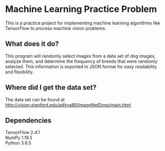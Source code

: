 # Machine Learning Practice Problem
This is a practice project for implementing machine learning algorithms like TensorFlow to process machine vision problems.

## What does it do?
This program will randomly select images from a data set of dog images, analyze them, and determine the frequency of breeds that were randomly selected.  This information is exported in JSON format for easy readability and flexibility.

## Where did I get the data set?
The data set can be found at http://vision.stanford.edu/aditya86/ImageNetDogs/main.html

## Dependencies
TensorFlow 2.4.1</br>
NumPy 1.19.5</br>
Python 3.6.5

